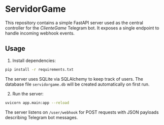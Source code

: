 # ServidorGame

This repository contains a simple FastAPI server used as the central controller for the *ClienteGame* Telegram bot. It exposes a single endpoint to handle incoming webhook events.

## Usage

1. Install dependencies:

```bash
pip install -r requirements.txt
```

The server uses SQLite via SQLAlchemy to keep track of users. The database file
`servidorgame.db` will be created automatically on first run.

2. Run the server:

```bash
uvicorn app.main:app --reload
```

The server listens on `/user/webhook` for POST requests with JSON payloads describing Telegram bot messages.
